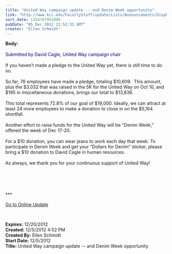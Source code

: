 ```yaml
---
title: "United Way campaign update -- and Denim Week opportunity"
link: "http://www.kcc.edu/FacultyStaff/update/Lists/Announcements/DispForm.aspx?ID=925"
sort_date: 1354747951000
pubDate: "05 Dec 2012 22:52:31 GMT"
creator: "Ellen Schmidt"
---
```


<div><b>Body:</b> <div class="ExternalClass4674DF5240094F1598D22A9FC49D80F8"><div> </div>
<div><font color="#000080">Submitted by David Cagle, United Way campaign chair</font></div>
<div> </div>
<div>If you haven’t made a pledge to the United Way yet, there is still time to do so.  </div>
<div> </div>
<div>So far, 76 employees have made a pledge, totaling $10,609.  This amount, plus the $3,032 that was raised in the 5K for the United Way on Oct 10, and $195 in miscellaneous donations, brings our total to $13,836. </div>
<div> </div>
<div>This total represents 72.8% of our goal of $19,000. Ideally, we can attract at least 24 more employees to make a donation to close in on the $5,164 shortfall.  </div>
<div> </div>
<div>Another effort to raise funds for the United Way will be &quot;Denim Week,&quot;  offered the week of Dec 17-20. </div>
<div> </div>
<div>For a $10 donation, you can wear jeans to work each day that week. To participate in Denim Week and get your “Dollars for Denim” sticker, please bring a $10 donation to David Cagle in human resources.</div>
<div> </div>
<div>As always, we thank you for your continuous support of United Way!</div>
<div> </div>
<div>
<div> </div>
<div>
<div> </div>
<div>
<div>
<div> </div>
<div>
<p>***</p>
<p><a href="/FacultyStaff/update/Pages/dailyupdate.aspx">Go to Online Update</a></p>
<p> </p></div></div></div></div></div></div></div>
<div><b>Expires:</b> 12/20/2012</div>
<div><b>Created:</b> 12/5/2012 4:52 PM</div>
<div><b>Created By:</b> Ellen Schmidt</div>
<div><b>Start Date:</b> 12/5/2012</div>
<div><b>Title:</b> United Way campaign update -- and Denim Week opportunity</div>
